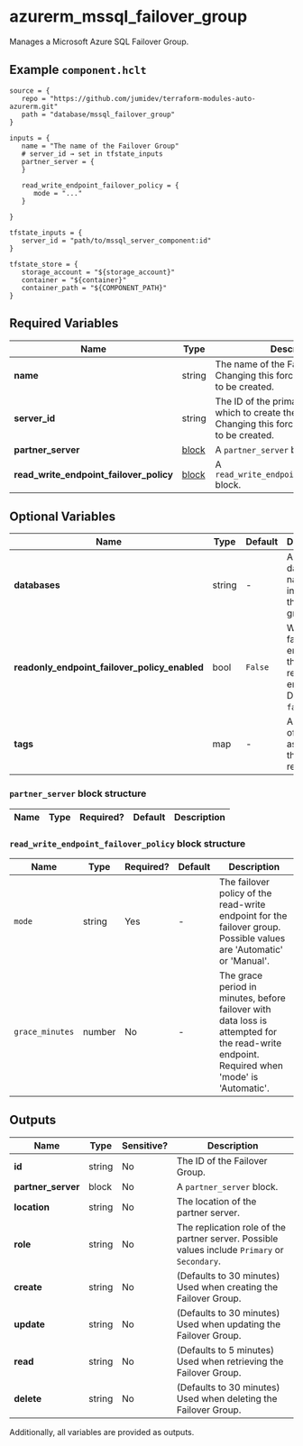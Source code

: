 # azurerm_mssql_failover_group

Manages a Microsoft Azure SQL Failover Group.

## Example `component.hclt`

```hcl
source = {
   repo = "https://github.com/jumidev/terraform-modules-auto-azurerm.git"   
   path = "database/mssql_failover_group"   
}

inputs = {
   name = "The name of the Failover Group"   
   # server_id → set in tfstate_inputs
   partner_server = {
   }
   
   read_write_endpoint_failover_policy = {
      mode = "..."      
   }
   
}

tfstate_inputs = {
   server_id = "path/to/mssql_server_component:id"   
}

tfstate_store = {
   storage_account = "${storage_account}"   
   container = "${container}"   
   container_path = "${COMPONENT_PATH}"   
}

```

## Required Variables

| Name | Type |  Description |
| ---- | --------- |  ----------- |
| **name** | string |  The name of the Failover Group. Changing this forces a new resource to be created. | 
| **server_id** | string |  The ID of the primary SQL Server on which to create the failover group. Changing this forces a new resource to be created. | 
| **partner_server** | [block](#partner_server-block-structure) |  A `partner_server` block. | 
| **read_write_endpoint_failover_policy** | [block](#read_write_endpoint_failover_policy-block-structure) |  A `read_write_endpoint_failover_policy` block. | 

## Optional Variables

| Name | Type |  Default  |  Description |
| ---- | --------- |  ----------- | ----------- |
| **databases** | string |  -  |  A set of database names to include in the failover group. | 
| **readonly_endpoint_failover_policy_enabled** | bool |  `False`  |  Whether failover is enabled for the readonly endpoint. Defaults to `false`. | 
| **tags** | map |  -  |  A mapping of tags to assign to the resource. | 

### `partner_server` block structure

| Name | Type | Required? | Default | Description |
| ---- | ---- | --------- | ------- | ----------- |

### `read_write_endpoint_failover_policy` block structure

| Name | Type | Required? | Default | Description |
| ---- | ---- | --------- | ------- | ----------- |
| `mode` | string | Yes | - | The failover policy of the read-write endpoint for the failover group. Possible values are 'Automatic' or 'Manual'. |
| `grace_minutes` | number | No | - | The grace period in minutes, before failover with data loss is attempted for the read-write endpoint. Required when 'mode' is 'Automatic'. |



## Outputs

| Name | Type | Sensitive? | Description |
| ---- | ---- | --------- | --------- |
| **id** | string | No  | The ID of the Failover Group. | 
| **partner_server** | block | No  | A `partner_server` block. | 
| **location** | string | No  | The location of the partner server. | 
| **role** | string | No  | The replication role of the partner server. Possible values include `Primary` or `Secondary`. | 
| **create** | string | No  | (Defaults to 30 minutes) Used when creating the Failover Group. | 
| **update** | string | No  | (Defaults to 30 minutes) Used when updating the Failover Group. | 
| **read** | string | No  | (Defaults to 5 minutes) Used when retrieving the Failover Group. | 
| **delete** | string | No  | (Defaults to 30 minutes) Used when deleting the Failover Group. | 

Additionally, all variables are provided as outputs.
